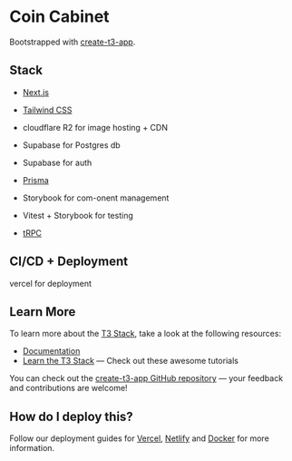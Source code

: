 # Coin Cabinet

Bootstrapped with [create-t3-app](https://create.t3.gg/).

## Stack

- [Next.js](https://nextjs.org)
- [Tailwind CSS](https://tailwindcss.com)
- cloudflare R2 for image hosting + CDN
- Supabase for Postgres db
- Supabase for auth
- [Prisma](https://prisma.io)
- Storybook for com-onent management
- Vitest + Storybook for testing

- [tRPC](https://trpc.io)

## CI/CD + Deployment

vercel for deployment

## Learn More

To learn more about the [T3 Stack](https://create.t3.gg/), take a look at the following resources:

- [Documentation](https://create.t3.gg/)
- [Learn the T3 Stack](https://create.t3.gg/en/faq#what-learning-resources-are-currently-available) — Check out these awesome tutorials

You can check out the [create-t3-app GitHub repository](https://github.com/t3-oss/create-t3-app) — your feedback and contributions are welcome!

## How do I deploy this?

Follow our deployment guides for [Vercel](https://create.t3.gg/en/deployment/vercel), [Netlify](https://create.t3.gg/en/deployment/netlify) and [Docker](https://create.t3.gg/en/deployment/docker) for more information.
